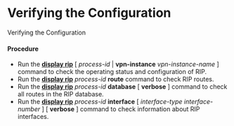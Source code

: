 Verifying the Configuration
===========================

Verifying the Configuration

#### Procedure

* Run the [**display rip**](cmdqueryname=display+rip) [ *process-id* | **vpn-instance** *vpn-instance-name* ] command to check the operating status and configuration of RIP.
* Run the [**display rip**](cmdqueryname=display+rip) *process-id* **route** command to check RIP routes.
* Run the [**display rip**](cmdqueryname=display+rip) *process-id* **database** [ **verbose** ] command to check all routes in the RIP database.
* Run the [**display rip**](cmdqueryname=display+rip) *process-id* **interface** [ *interface-type* *interface-number* ] [ **verbose** ] command to check information about RIP interfaces.